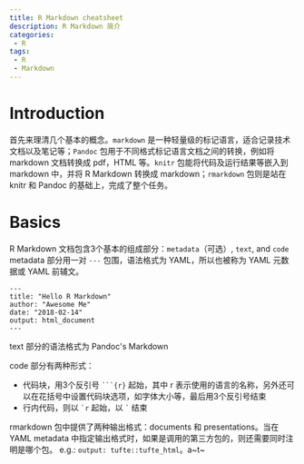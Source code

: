 ```yaml
---
title: R Markdown cheatsheet
description: R Markdown 简介
categories:
 - R
tags:
 - R
 - Markdown
---
```


# Introduction
首先来理清几个基本的概念。`markdown` 是一种轻量级的标记语言，适合记录技术文档以及笔记等；`Pandoc` 包用于不同格式标记语言文档之间的转换，例如将 markdown 文档转换成 pdf，HTML 等。`knitr` 包能将代码及运行结果等嵌入到 markdown 中，并将 R Markdown 转换成 markdown；`rmarkdown` 包则是站在 knitr 和 Pandoc 的基础上，完成了整个任务。  
  
# Basics
R Markdown 文档包含3个基本的组成部分：`metadata`（可选）, `text`, and `code`  
metadata 部分用一对 `---` 包围，语法格式为 YAML，所以也被称为 YAML 元数据或 YAML 前辅文。  
```rmarkdown
---
title: "Hello R Markdown"
author: "Awesome Me"
date: "2018-02-14"
output: html_document
---
```  
text 部分的语法格式为 Pandoc's Markdown  
  
code 部分有两种形式：  
* 代码块，用3个反引号 ` ```{r} ` 起始，其中 r 表示使用的语言的名称，另外还可以在花括号中设置代码块选项，如字体大小等，最后用3个反引号结束  
* 行内代码，则以 `` `r `` 起始，以 `` ` `` 结束  
  
rmarkdown 包中提供了两种输出格式：documents 和 presentations。当在 YAML metadata 中指定输出格式时，如果是调用的第三方包的，则还需要同时注明是哪个包。 e.g.: `output: tufte::tufte_html`。a~t~

